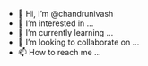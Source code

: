 - 👋 Hi, I’m @chandrunivash
- 👀 I’m interested in ...
- 🌱 I’m currently learning ...
- 💞️ I’m looking to collaborate on ...
- 📫 How to reach me ...

<!---
chandrunivash/chandrunivash is a ✨ special ✨ repository because its `README.md` (this file) appears on your GitHub profile.
You can click the Preview link to take a look at your changes.
--->
